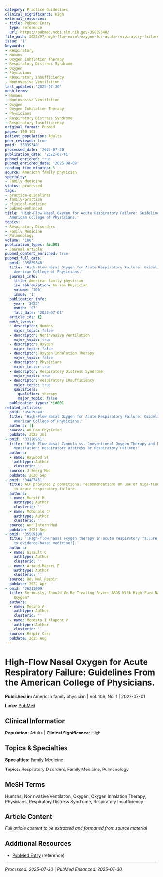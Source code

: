 ```yaml
---
category: Practice Guidelines
clinical_significance: High
external_resources:
- title: PubMed Entry
  type: reference
  url: https://pubmed.ncbi.nlm.nih.gov/35839348/
file_path: 2022/07/high-flow-nasal-oxygen-for-acute-respiratory-failure-guideli.md
issue: '1'
keywords:
- Respiratory
- Humans
- Oxygen Inhalation Therapy
- Respiratory Distress Syndrome
- Oxygen
- Physicians
- Respiratory Insufficiency
- Noninvasive Ventilation
last_updated: '2025-07-30'
mesh_terms:
- Humans
- Noninvasive Ventilation
- Oxygen
- Oxygen Inhalation Therapy
- Physicians
- Respiratory Distress Syndrome
- Respiratory Insufficiency
original_format: PubMed
pages: 100-101
patient_population: Adults
peer_reviewed: true
pmid: '35839348'
processed_date: '2025-07-30'
publication_date: '2022-07-01'
pubmed_enriched: true
pubmed_enriched_date: '2025-08-09'
reading_time_minutes: 5
source: American family physician
specialty:
- Family Medicine
status: processed
tags:
- practice-guidelines
- family-practice
- clinical-medicine
- pubmed-enhanced
title: 'High-Flow Nasal Oxygen for Acute Respiratory Failure: Guidelines From the
  American College of Physicians.'
topics:
- Respiratory Disorders
- Family Medicine
- Pulmonology
volume: '106'
publication_types: &id001
- Journal Article
pubmed_content_enriched: true
pubmed_full_data:
  pmid: '35839348'
  title: 'High-Flow Nasal Oxygen for Acute Respiratory Failure: Guidelines From the
    American College of Physicians.'
  journal_info:
    title: American family physician
    iso_abbreviation: Am Fam Physician
    volume: '106'
    issue: '1'
  publication_info:
    year: '2022'
    month: '07'
    full_date: '2022-07-01'
  article_ids: {}
  mesh_terms:
  - descriptor: Humans
    major_topic: false
  - descriptor: Noninvasive Ventilation
    major_topic: true
  - descriptor: Oxygen
    major_topic: false
  - descriptor: Oxygen Inhalation Therapy
    major_topic: false
  - descriptor: Physicians
    major_topic: true
  - descriptor: Respiratory Distress Syndrome
    major_topic: true
  - descriptor: Respiratory Insufficiency
    major_topic: true
    qualifiers:
    - qualifier: therapy
      major_topic: false
  publication_types: *id001
related_articles:
- pmid: '35839348'
  title: 'High-Flow Nasal Oxygen for Acute Respiratory Failure: Guidelines From the
    American College of Physicians.'
  authors: []
  source: Am Fam Physician
  pubdate: 2022 Jul
- pmid: '33126961'
  title: 'High Flow Nasal Cannula vs. Conventional Oxygen Therapy and Noninvasive
    Ventilation: Respiratory Distress or Respiratory Failure?'
  authors:
  - name: Haywood ST
    authtype: Author
    clusterid: ''
  source: J Emerg Med
  pubdate: 2020 Sep
- pmid: '34487451'
  title: ACP provided 2 conditional recommendations on use of high-flow nasal oxygen
    in acute respiratory failure.
  authors:
  - name: Munsif M
    authtype: Author
    clusterid: ''
  - name: McDonald CF
    authtype: Author
    clusterid: ''
  source: Ann Intern Med
  pubdate: 2021 Sep
- pmid: '35589188'
  title: '[High-flow nasal oxygen therapy in acute respiratory failure: From physiology
    to evidence-based medicine!].'
  authors:
  - name: Girault C
    authtype: Author
    clusterid: ''
  - name: Artaud-Macari E
    authtype: Author
    clusterid: ''
  source: Rev Mal Respir
  pubdate: 2022 Apr
- pmid: '26211009'
  title: Seriously, Should We Be Treating Severe ARDS With High-Flow Nasal Cannula
    Oxygen?
  authors:
  - name: Medina A
    authtype: Author
    clusterid: ''
  - name: Modesto I Alapont V
    authtype: Author
    clusterid: ''
  source: Respir Care
  pubdate: 2015 Aug
---
```


# High-Flow Nasal Oxygen for Acute Respiratory Failure: Guidelines From the American College of Physicians.

**Published in:** American family physician | Vol. 106, No. 1 | 2022-07-01

**Links:** [PubMed](https://pubmed.ncbi.nlm.nih.gov/35839348/)

## Clinical Information

**Population:** Adults | **Clinical Significance:** High

## Topics & Specialties

**Specialties:** Family Medicine

**Topics:** Respiratory Disorders, Family Medicine, Pulmonology

## MeSH Terms

Humans, Noninvasive Ventilation, Oxygen, Oxygen Inhalation Therapy, Physicians, Respiratory Distress Syndrome, Respiratory Insufficiency

## Article Content

*Full article content to be extracted and formatted from source material.*

## Additional Resources

- [PubMed Entry](https://pubmed.ncbi.nlm.nih.gov/35839348/) (reference)

---

*Processed: 2025-07-30* | *PubMed Enhanced: 2025-07-30*
